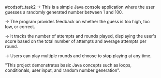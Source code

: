 #codsoft_task2
-> This is a simple Java console application where the user guesses a randomly generated number between 1 and 100.

-> The program provides feedback on whether the guess is too high, too low, or correct. 

-> It tracks the number of attempts and rounds played, displaying the user's score based on the total number of attempts and average attempts per round.

-> Users can play multiple rounds and choose to stop playing at any time. 

"This project demonstrates basic Java concepts such as loops, conditionals, user input, and random number generation".
